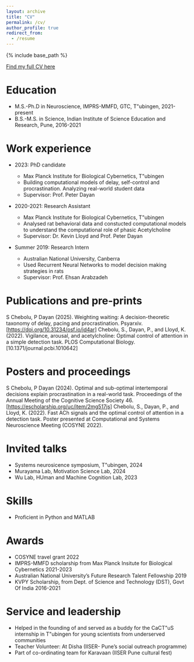 ```yaml
---
layout: archive
title: "CV"
permalink: /cv/
author_profile: true
redirect_from:
  - /resume
---
```


{% include base_path %}

[Find my full CV here](http://sahitic.github.io/files/CV.pdf)

Education
======
* M.S.-Ph.D in Neuroscience, IMPRS-MMFD, GTC, T\"ubingen, 2021-present
* B.S.-M.S. in Science, Indian Institute of Science Education and Research, Pune, 2016-2021

Work experience
======
* 2023: PhD candidate
  * Max Planck Institute for Biological Cybernetics, T\"ubingen
  * Building computational models of delay, self-control and procrastination. Analyzing real-world student data
  * Supervisor: Prof. Peter Dayan

* 2020-2021: Research Assistant
  * Max Planck Institute for Biological Cybernetics, T\"ubingen
  * Analysed rat behavioral data and constucted computational models to understand the computational role of phasic Acetylcholine
  * Supervisor: Dr. Kevin Lloyd and Prof. Peter  Dayan

* Summer 2019: Research Intern
  * Australian National University, Canberra
  * Used Recurrent Neural Networks to model decision making strategies in rats
  * Supervisor: Prof. Ehsan Arabzadeh 

Publications and pre-prints
======
S Chebolu, P Dayan (2025). Weighting waiting: A decision-theoretic taxonomy of delay, pacing and procrastination. Psyarxiv. [https://doi.org/10.31234/osf.io/jd4ar]
Chebolu, S., Dayan, P., and Lloyd, K. (2022). Vigilance, arousal, and acetylcholine: Optimal control of attention in a simple detection task.  PLOS Computational Biology. [10.1371/journal.pcbi.1010642]

Posters and proceedings
======
S Chebolu, P Dayan (2024). Optimal and sub-optimal intertemporal decisions explain procrastination in a real-world task. Proceedings of the Annual Meeting of the Cognitive Science Society 46. [https://escholarship.org/uc/item/2mg517js]
Chebolu, S., Dayan, P., and Lloyd, K. (2022). Fast ACh signals and the optimal control of attention in a detection task. Poster presented at Computational and Systems Neuroscience Meeting (COSYNE 2022).   

Invited talks
======
* Systems neurosicence symposium, T\"ubingen, 2024
* Murayama Lab, Motivation Science Lab, 2024
* Wu Lab, HUman and Machine Cognition Lab, 2023

Skills
======
* Proficient in Python and MATLAB 

Awards
======
* COSYNE travel grant 2022
* IMPRS-MMFD scholarship from Max Planck Insitute for Biological Cybernetics 2021-2023
* Australian National University’s Future Research Talent Fellowship 2019
* KVPY Scholarship, from Dept. of Science and Technology (DST), Govt Of India 2016-2021
  
Service and leadership
======
* Helped in the founding of and served as a buddy for the CaCT\"uS internship in T\"ubingen for young scientists from underserved communities  
* Teacher Volunteer: At Disha (IISER- Pune’s social outreach programme)
* Part of co-ordinating team for Karavaan (IISER Pune cultural fest)
